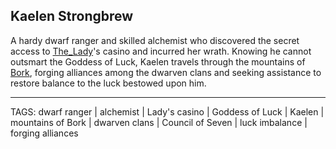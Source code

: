 ## Kaelen Strongbrew

A hardy dwarf ranger and skilled alchemist who discovered the secret access to [The_Lady](../Gods/The_Lady.md)'s casino and incurred her wrath. Knowing he cannot outsmart the Goddess of Luck, Kaelen travels through the mountains of [Bork](../Places/Bork.md), forging alliances among the dwarven clans and seeking assistance to restore balance to the luck bestowed upon him.


---
TAGS: dwarf ranger | alchemist | Lady's casino | Goddess of Luck | Kaelen | mountains of Bork | dwarven clans | Council of Seven | luck imbalance | forging alliances

